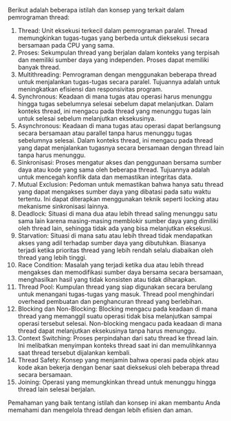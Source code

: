 Berikut adalah beberapa istilah dan konsep yang terkait dalam pemrograman thread:

1. Thread: Unit eksekusi terkecil dalam pemrograman paralel. Thread memungkinkan tugas-tugas yang berbeda untuk dieksekusi secara bersamaan pada CPU yang sama.
2. Proses: Sekumpulan thread yang berjalan dalam konteks yang terpisah dan memiliki sumber daya yang independen. Proses dapat memiliki banyak thread.
3. Multithreading: Pemrograman dengan menggunakan beberapa thread untuk menjalankan tugas-tugas secara paralel. Tujuannya adalah untuk meningkatkan efisiensi dan responsivitas program.
4. Synchronous: Keadaan di mana tugas atau operasi harus menunggu hingga tugas sebelumnya selesai sebelum dapat melanjutkan. Dalam konteks thread, ini mengacu pada thread yang menunggu tugas lain untuk selesai sebelum melanjutkan eksekusinya.
5. Asynchronous: Keadaan di mana tugas atau operasi dapat berlangsung secara bersamaan atau parallel tanpa harus menunggu tugas sebelumnya selesai. Dalam konteks thread, ini mengacu pada thread yang dapat menjalankan tugasnya secara bersamaan dengan thread lain tanpa harus menunggu.
6. Sinkronisasi: Proses mengatur akses dan penggunaan bersama sumber daya atau kode yang sama oleh beberapa thread. Tujuannya adalah untuk mencegah konflik data dan memastikan integritas data.
7. Mutual Exclusion: Pedoman untuk memastikan bahwa hanya satu thread yang dapat mengakses sumber daya yang dibatasi pada satu waktu tertentu. Ini dapat diterapkan menggunakan teknik seperti locking atau mekanisme sinkronisasi lainnya.
8. Deadlock: Situasi di mana dua atau lebih thread saling menunggu satu sama lain karena masing-masing memblokir sumber daya yang dimiliki oleh thread lain, sehingga tidak ada yang bisa melanjutkan eksekusi.
9. Starvation: Situasi di mana satu atau lebih thread tidak mendapatkan akses yang adil terhadap sumber daya yang dibutuhkan. Biasanya terjadi ketika prioritas thread yang lebih rendah selalu diabaikan oleh thread yang lebih tinggi.
10. Race Condition: Masalah yang terjadi ketika dua atau lebih thread mengakses dan memodifikasi sumber daya bersama secara bersamaan, menghasilkan hasil yang tidak konsisten atau tidak diharapkan.
11. Thread Pool: Kumpulan thread yang siap digunakan secara berulang untuk menangani tugas-tugas yang masuk. Thread pool menghindari overhead pembuatan dan penghancuran thread yang berlebihan.
12. Blocking dan Non-Blocking: Blocking mengacu pada keadaan di mana thread yang memanggil suatu operasi tidak bisa melanjutkan sampai operasi tersebut selesai. Non-blocking mengacu pada keadaan di mana thread dapat melanjutkan eksekusinya tanpa harus menunggu.
13. Context Switching: Proses perpindahan dari satu thread ke thread lain. Ini melibatkan menyimpan konteks thread saat ini dan memulihkannya saat thread tersebut dijalankan kembali.
14. Thread Safety: Konsep yang menjamin bahwa operasi pada objek atau kode akan bekerja dengan benar saat dieksekusi oleh beberapa thread secara bersamaan.
15. Joining: Operasi yang memungkinkan thread untuk menunggu hingga thread lain selesai berjalan.

Pemahaman yang baik tentang istilah dan konsep ini akan membantu Anda memahami dan mengelola thread dengan lebih efisien dan aman.
